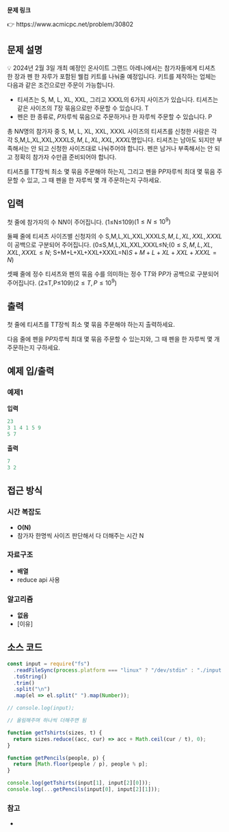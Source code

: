**문제 링크**

<aside>
👉 https://www.acmicpc.net/problem/30802

</aside>

## 문제 설명

<aside>
💡 2024년 2월 3일 개최 예정인 온사이트 그랜드 아레나에서는 참가자들에게 티셔츠 한 장과 펜 한 자루가 포함된 웰컴 키트를 나눠줄 예정입니다. 키트를 제작하는 업체는 다음과 같은 조건으로만 주문이 가능합니다.

- 티셔츠는 S, M, L, XL, XXL, 그리고 XXXL의 6가지 사이즈가 있습니다. 티셔츠는 같은 사이즈의 $T$장 묶음으로만 주문할 수 있습니다.
  T
- 펜은 한 종류로, $P$자루씩 묶음으로 주문하거나 한 자루씩 주문할 수 있습니다.
  P

총 N$N$명의 참가자 중 S, M, L, XL, XXL, XXXL 사이즈의 티셔츠를 신청한 사람은 각각 S,M,L,XL,XXL,XXXL$S, M, L, XL, XXL, XXXL$명입니다. 티셔츠는 남아도 되지만 부족해서는 안 되고 신청한 사이즈대로 나눠주어야 합니다. 펜은 남거나 부족해서는 안 되고 정확히 참가자 수만큼 준비되어야 합니다.

티셔츠를 T$T$장씩 최소 몇 묶음 주문해야 하는지, 그리고 펜을 P$P$자루씩 최대 몇 묶음 주문할 수 있고, 그 때 펜을 한 자루씩 몇 개 주문하는지 구하세요.

</aside>

## 입력

첫 줄에 참가자의 수 N$N$이 주어집니다. (1≤N≤109)$(1 \le N \le 10^9)$

둘째 줄에 티셔츠 사이즈별 신청자의 수 S,M,L,XL,XXL,XXXL$S, M, L, XL, XXL, XXXL$이 공백으로 구분되어 주어집니다. (0≤S,M,L,XL,XXL,XXXL≤N;$(0 \le S, M, L, XL, XXL, XXXL \le N;$ S+M+L+XL+XXL+XXXL=N)$S + M + L + XL + XXL + XXXL = N)$

셋째 줄에 정수 티셔츠와 펜의 묶음 수를 의미하는 정수 T$T$와 P$P$가 공백으로 구분되어 주어집니다. (2≤T,P≤109)$(2 \le T, P \le 10^9)$

## 출력

첫 줄에 티셔츠를 T$T$장씩 최소 몇 묶음 주문해야 하는지 출력하세요.

다음 줄에 펜을 P$P$자루씩 최대 몇 묶음 주문할 수 있는지와, 그 때 펜을 한 자루씩 몇 개 주문하는지 구하세요.

## 예제 입/출력

### 예제1

**입력**

```jsx
23
3 1 4 1 5 9
5 7
```

**출력**

```jsx
7
3 2
```

## 접근 방식

### 시간 복잡도

- **O(N)**
- 참가자 한명씩 사이즈 판단해서 다 더해주는 시간 N

### 자료구조

- **배열**
- reduce api 사용

### 알고리즘

- **없음**
- [이유]

## 소스 코드

```jsx
const input = require("fs")
  .readFileSync(process.platform === "linux" ? "/dev/stdin" : "./input.txt")
  .toString()
  .trim()
  .split("\n")
  .map(el => el.split(" ").map(Number));

// console.log(input);

// 올림해주며 하나씩 더해주면 됨

function getTshirts(sizes, t) {
  return sizes.reduce((acc, cur) => acc + Math.ceil(cur / t), 0);
}

function getPencils(people, p) {
  return [Math.floor(people / p), people % p];
}

console.log(getTshirts(input[1], input[2][0]));
console.log(...getPencils(input[0], input[2][1]));
```

### 참고

-
